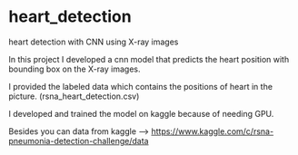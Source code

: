 # heart_detection
heart detection with CNN using X-ray images

In this project I developed a cnn model that predicts the heart position with bounding box on the X-ray images.

I provided the labeled data which contains the positions of heart in the picture. (rsna_heart_detection.csv)

I developed and trained the model on kaggle because of needing GPU.

Besides you can data from kaggle --> https://www.kaggle.com/c/rsna-pneumonia-detection-challenge/data
